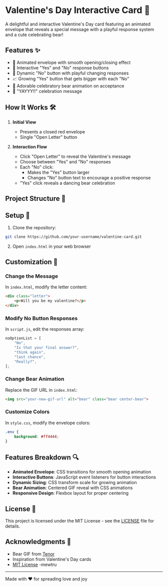 # Valentine's Day Interactive Card 💌

A delightful and interactive Valentine's Day card featuring an animated envelope that reveals a special message with a playful response system and a cute celebrating bear!

## Features ✨

- 💝 Animated envelope with smooth opening/closing effect
- 🎯 Interactive "Yes" and "No" response buttons
- 🔄 Dynamic "No" button with playful changing responses
- 📈 Growing "Yes" button that gets bigger with each "No"
- 🐻 Adorable celebratory bear animation on acceptance
- 💖 "YAYYY!!" celebration message

## How It Works 🛠️

1. **Initial View**
   - Presents a closed red envelope
   - Single "Open Letter" button

2. **Interaction Flow**
   - Click "Open Letter" to reveal the Valentine's message
   - Choose between "Yes" and "No" responses
   - Each "No" click:
     - Makes the "Yes" button larger
     - Changes "No" button text to encourage a positive response
   - "Yes" click reveals a dancing bear celebration

## Project Structure 📁 

## Setup 🚀

1. Clone the repository:

```bash
git clone https://github.com/your-username/valentine-card.git
```

2. Open `index.html` in your web browser

## Customization 🎨

### Change the Message
In `index.html`, modify the letter content:
```html
<div class="letter">
    <p>Will you be my valentine?</p>
</div>
```

### Modify No Button Responses
In `script.js`, edit the responses array:
```javascript
noOptionList = [
    "No",
    "Is that your final answer?",
    "think again",
    "last chance",
    "Really?",
];
```

### Change Bear Animation
Replace the GIF URL in `index.html`:
```html
<img src="your-new-gif-url" alt="bear" class="bear center-bear">
```

### Customize Colors
In `style.css`, modify the envelope colors:
```css
.env {
    background: #ff4444;
}
```

## Features Breakdown 🔍

- **Animated Envelope**: CSS transitions for smooth opening animation
- **Interactive Buttons**: JavaScript event listeners for button interactions
- **Dynamic Sizing**: CSS transform scale for growing animation
- **Bear Animation**: Centered GIF reveal with CSS animations
- **Responsive Design**: Flexbox layout for proper centering

## License 📝

This project is licensed under the MIT License - see the [LICENSE](LICENSE) file for details.

## Acknowledgments 🙏

- Bear GIF from [Tenor](https://tenor.com/)
- Inspiration from Valentine's Day cards
- [MIT License](LICENSE)
-mewtru
---

Made with ❤️ for spreading love and joy 